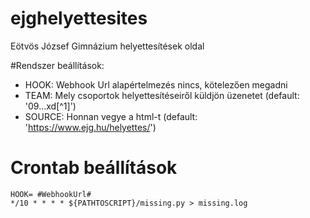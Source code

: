 # ejghelyettesites

Eötvös József Gimnázium helyettesítések oldal 

#Rendszer beállítások:

- HOOK: Webhook Url alapértelmezés nincs, kötelezően megadni
- TEAM: Mely csoportok helyettesítéseiről küldjön üzenetet (default: '09...xd[^1]')
- SOURCE: Honnan vegye a html-t (default: 'https://www.ejg.hu/helyettes/')

# Crontab beállítások
```
HOOK= #WebhookUrl#
*/10 * * * * ${PATHTOSCRIPT}/missing.py > missing.log
```

